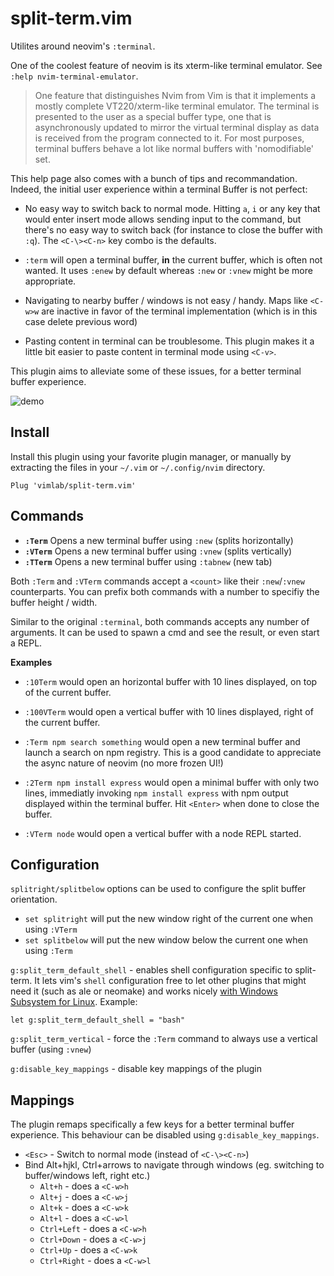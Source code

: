 # split-term.vim

Utilites around neovim's `:terminal`.

One of the coolest feature of neovim is its xterm-like terminal emulator. See
`:help nvim-terminal-emulator`.

> One feature that distinguishes Nvim from Vim is that it implements a mostly
complete VT220/xterm-like terminal emulator. The terminal is presented to the
user as a special buffer type, one that is asynchronously updated to mirror
the virtual terminal display as data is received from the program connected
to it. For most purposes, terminal buffers behave a lot like normal buffers
with 'nomodifiable' set.

This help page also comes with a bunch of tips and recommandation. Indeed, the
initial user experience within a terminal Buffer is not perfect:

- No easy way to switch back to normal mode. Hitting `a`, `i` or any key that
  would enter insert mode allows sending input to the command, but there's no
  easy way to switch back (for instance to close the buffer with `:q`). The
  `<C-\><C-n>` key combo is the defaults.

- `:term` will open a terminal buffer, **in** the current buffer, which is
  often not wanted. It uses `:enew` by default whereas `:new` or `:vnew` might
  be more appropriate.

- Navigating to nearby buffer / windows is not easy / handy. Maps like `<C-w>w`
  are inactive in favor of the terminal implementation (which is in this case
  delete previous word)

- Pasting content in terminal can be troublesome. This plugin makes it a little
  bit easier to paste content in terminal mode using `<C-v>`.

This plugin aims to alleviate some of these issues, for a better terminal
buffer experience.

![demo](./demo.gif)

## Install

Install this plugin using your favorite plugin manager, or manually by
extracting the files in your `~/.vim` or `~/.config/nvim` directory.

    Plug 'vimlab/split-term.vim'

## Commands

- **`:Term`** Opens a new terminal buffer using `:new` (splits horizontally)
- **`:VTerm`** Opens a new terminal buffer using `:vnew` (splits vertically)
- **`:TTerm`** Opens a new terminal buffer using `:tabnew` (new tab)

Both `:Term` and `:VTerm` commands accept a `<count>` like their `:new`/`:vnew`
counterparts. You can prefix both commands with a number to specifiy the buffer
height / width.

Similar to the original `:terminal`, both commands accepts any number of
arguments. It can be used to spawn a cmd and see the result, or even start a
REPL.

**Examples**

- `:10Term` would open an horizontal buffer with 10 lines displayed, on top of
  the current buffer.

- `:100VTerm` would open a vertical buffer with 10 lines displayed, right of
  the current buffer.

- `:Term npm search something` would open a new terminal buffer and launch a
  search on npm registry. This is a good candidate to appreciate the async
  nature of neovim (no more frozen UI!)

- `:2Term npm install express` would open a minimal buffer with only two lines,
  immediatly invoking `npm install express` with npm output displayed within
  the terminal buffer. Hit `<Enter>` when done to close the buffer.

- `:VTerm node` would open a vertical buffer with a node REPL started.

## Configuration

`splitright/splitbelow` options can be used to configure the split buffer
  orientation.
  - `set splitright` will put the new window right of the current one when using `:VTerm`
  - `set splitbelow` will put the new window below the current one when using `:Term`

`g:split_term_default_shell` - enables shell configuration specific to
  split-term. It lets vim's `shell` configuration free to let other plugins
  that might need it (such as ale or neomake) and works nicely [with Windows
  Subsystem for Linux](https://docs.microsoft.com/en-us/windows/wsl/about).
  Example:

```vim
let g:split_term_default_shell = "bash"
```

`g:split_term_vertical` - force the `:Term` command to always use a vertical
  buffer (using `:vnew`)

`g:disable_key_mappings` - disable key mappings of the plugin



## Mappings

The plugin remaps specifically a few keys for a better terminal buffer experience. This
behaviour can be disabled using `g:disable_key_mappings`.

- `<Esc>` - Switch to normal mode (instead of `<C-\><C-n>`)
- Bind Alt+hjkl, Ctrl+arrows to navigate through windows (eg. switching to buffer/windows left, right etc.)
  - `Alt+h` - does a `<C-w>h`
  - `Alt+j` - does a `<C-w>j`
  - `Alt+k` - does a `<C-w>k`
  - `Alt+l` - does a `<C-w>l`
  - `Ctrl+Left` - does a `<C-w>h`
  - `Ctrl+Down` - does a `<C-w>j`
  - `Ctrl+Up` - does a `<C-w>k`
  - `Ctrl+Right` - does a `<C-w>l`
